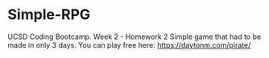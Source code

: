 # Simple-RPG
UCSD Coding Bootcamp. Week 2 - Homework 2
Simple game that had to be made in only 3 days. You can play free here: https://daytonm.com/pirate/
